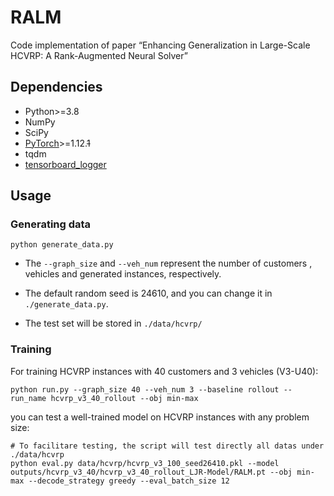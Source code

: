 # RALM
Code implementation of paper “Enhancing Generalization in Large-Scale HCVRP: A Rank-Augmented Neural Solver”
## Dependencies

- Python>=3.8
- NumPy
- SciPy
- [PyTorch](http://pytorch.org/)>=1.12.~~1~~
- tqdm
- [tensorboard_logger](https://github.com/TeamHG-Memex/tensorboard_logger)

## Usage

### Generating data 

```shell
python generate_data.py 
```

- The `--graph_size`  and `--veh_num`  represent the number of customers , vehicles and generated instances, respectively.

- The  default random seed is 24610, and you can change it in `./generate_data.py`.
- The test set will be stored in `./data/hcvrp/`

### Training

For training HCVRP instances with 40 customers and 3 vehicles (V3-U40):

```shell
python run.py --graph_size 40 --veh_num 3 --baseline rollout --run_name hcvrp_v3_40_rollout --obj min-max
```


you can test a well-trained model on HCVRP instances with any problem size:

```shell
# To facilitare testing, the script will test directly all datas under ./data/hcvrp
python eval.py data/hcvrp/hcvrp_v3_100_seed26410.pkl --model outputs/hcvrp_v3_40/hcvrp_v3_40_rollout_LJR-Model/RALM.pt --obj min-max --decode_strategy greedy --eval_batch_size 12
```
